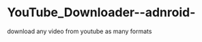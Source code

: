 YouTube_Downloader--adnroid-
============================

download any video from youtube as many formats 
